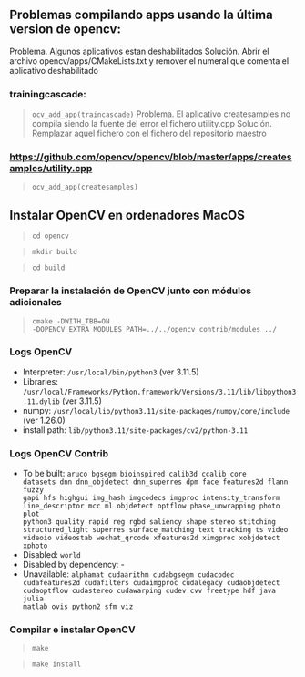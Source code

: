 ## Problemas compilando apps usando la última version de opencv: 
Problema. Algunos aplicativos estan deshabilitados
Solución. Abrir el archivo opencv/apps/CMakeLists.txt y remover el numeral que comenta el aplicativo deshabilitado
### trainingcascade:  
> <code>ocv_add_app(traincascade)</code>
Problema. El aplicativo createsamples no compila siendo la fuente del error el fichero utility.cpp
Solución. Remplazar aquel fichero con el fichero del repositorio maestro
### https://github.com/opencv/opencv/blob/master/apps/createsamples/utility.cpp
> <code>ocv_add_app(createsamples)</code>

## Instalar OpenCV en ordenadores MacOS
> <code>cd opencv </code>

> <code>mkdir build </code>

> <code>cd build </code>

### Preparar la instalación de OpenCV junto con módulos adicionales
> <code>cmake -DWITH_TBB=ON -DOPENCV_EXTRA_MODULES_PATH=../../opencv_contrib/modules ../</code>

### Logs OpenCV
+ Interpreter:                 <code>/usr/local/bin/python3</code> (ver 3.11.5)
+ Libraries:                   <code>/usr/local/Frameworks/Python.framework/Versions/3.11/lib/libpython3.11.dylib</code> (ver 3.11.5)
+ numpy:                       <code>/usr/local/lib/python3.11/site-packages/numpy/core/include</code> (ver 1.26.0)
+ install path:                <code>lib/python3.11/site-packages/cv2/python-3.11</code>


### Logs OpenCV Contrib
* To be built: <code>aruco bgsegm bioinspired calib3d ccalib core datasets dnn dnn_objdetect dnn_superres dpm face features2d flann fuzzy gapi hfs highgui img_hash imgcodecs imgproc intensity_transform line_descriptor mcc ml objdetect optflow phase_unwrapping photo plot python3 quality rapid reg rgbd saliency shape stereo stitching structured_light superres surface_matching text tracking ts video videoio videostab wechat_qrcode xfeatures2d ximgproc xobjdetect xphoto</code>
* Disabled: <code>world</code>
* Disabled by dependency: -    
* Unavailable: <code>alphamat cudaarithm cudabgsegm cudacodec cudafeatures2d cudafilters cudaimgproc cudalegacy cudaobjdetect cudaoptflow cudastereo cudawarping cudev cvv freetype hdf java julia matlab ovis python2 sfm viz</code>

### Compilar e instalar OpenCV
> <code>make </code>

> <code>make install </code>